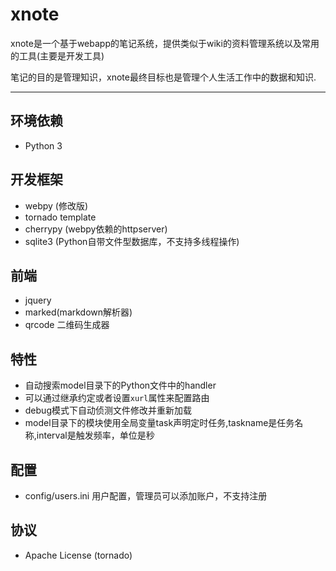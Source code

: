 # xnote

xnote是一个基于webapp的笔记系统，提供类似于wiki的资料管理系统以及常用的工具(主要是开发工具)

笔记的目的是管理知识，xnote最终目标也是管理个人生活工作中的数据和知识.

-----
## 环境依赖

- Python 3

## 开发框架

- webpy (修改版)
- tornado template
- cherrypy (webpy依赖的httpserver)
- sqlite3 (Python自带文件型数据库，不支持多线程操作)

## 前端

- jquery
- marked(markdown解析器)
- qrcode 二维码生成器

## 特性

- 自动搜索model目录下的Python文件中的handler
- 可以通过继承约定或者设置`xurl`属性来配置路由
- debug模式下自动侦测文件修改并重新加载
- model目录下的模块使用全局变量task声明定时任务,taskname是任务名称,interval是触发频率，单位是秒

## 配置
- config/users.ini 用户配置，管理员可以添加账户，不支持注册

## 协议

- Apache License (tornado)